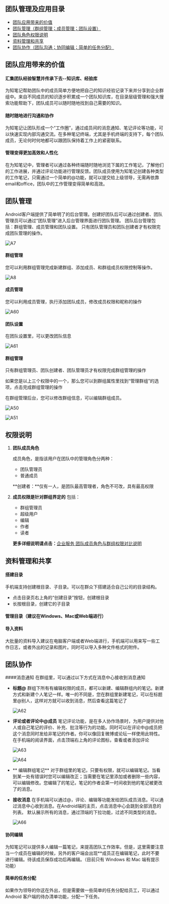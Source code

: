 ## 团队管理及应用目录
+ <a href="#value" >团队应用带来的价值</a>
+ <a href="#manage">团队管理（群组管理；成员管理；团队设置）</a>
+ <a href="#role">团队角色权限说明</a>
+ <a href="#share">资料管理和共享</a>
+ <a href="#team">团队协作（团队沟通；协同编辑；简单的任务分配）</a>

## <a name="value">团队应用带来的价值</a>
#### 汇集团队经验智慧并传承下去--知识库、经验库
为知笔记帮助团队中的成员简单方便地把自己的知识经验记录下来并分享到企业群组中。来自不同成员的知识逐步积累成一个团队知识库，在目录层级管理和强大搜索功能帮助下，团队成员可以随时随地找到自己需要的知识。
#### 随时随地进行沟通和协作</a>
为知笔记让团队形成一个“工作圈”，通过成员间的消息通知、笔记评论等功能，可以快速实现内部沟通交流。在多种笔记终端，尤其是手机终端的支持下，每个团队成员，无论何时何地都可以跟团队保持着工作上的紧密联系。
#### 管理变得更加高效和人性化
在为知笔记中，管理者可以通过各种终端随时随地浏览下属的工作笔记，了解他们的工作进展，并通过评论功能进行管理反馈。团队成员使用为知笔记创建各种类型的工作笔记，只需通过一个简单的@功能，就可以提交给上级领导，无需再依靠email和office，团队中的工作管理变得简单和高效。

## <a name="manage">团队管理</a>
Android客户端提供了简单明了的后台管理。创建好团队后可以通过创建者、团队管理员可以通过“团队管理”进入后台管理界面进行团队管理。
团队后台管理包括：群组管理、成员管理和团队设置。
只有团队管理员和团队创建者才有权限完成团队管理的操作。

![A7](img/A7.jpg)

#### 群组管理
您可以利用群组管理完成新建群组、添加成员、和群组成员权限控制等操作。

![A8](img/A8.jpg)
#### 成员管理
您可以利用成员管理，执行添加团队成员，修改成员权限和昵称的操作

![A60](img/A60.jpg)
#### 团队设置
在团队设置里，可以更改团队信息

![A61](img/A61.jpg)

#### 群组管理

只有群组管理员、团队创建者、团队管理员才有权限完成群组管理的操作

如果您是以上三个权限中的一个，那么您可以到群组属性里找到“管理群组”的选项，点击完成群组管理的操作

在群组管理后台，您可以修改群组信息，可以编辑群组成员。

![A50](img/A50.jpg)

![A51](img/A51.jpg)


## <a name="role">权限说明</a>

1. **团队成员角色**

    成员角色，是指该用户在团队中的管理角色分两种：
    + 团队管理员
    + 普通成员

    **创建者：**仅有一人，是团队最高管理者，角色不可改，具有最高权限

1. **成员权限是针对群组界定的**
    包括：
    + 群组管理员
    + 超级用户
    + 编辑
    + 作者
    + 读者

    **更多详细说明请点击：**[企业服务 团队成员角色与群组权限对比说明](http://blog.wiz.cn/team-role-auth.html)

## <a name="share">资料管理和共享</a>
#### 搭建目录
手机端支持创建根目录、子目录。可以在群众下搭建适合自己公司的目录结构。
+ 点击目录页右上角的“创建目录”按钮，创建根目录
+ 长按根目录，创建它的子目录


#### 管理目录（建议在Windows、Mac或Web端进行）

#### 导入资料
大批量的资料导入建议在电脑客户端或者Web端进行，手机端可以用来写一些工作日志，或者外出的记录和图片。同时可以导入多种文件格式的附件。

## <a name="team">团队协作 </a>

####消息通知
在群组里，可以通过以下方式在消息中心接收到消息通知
+ **标题@**
    群组下所有有编辑权限的成员，都可以新建、编辑群组内的笔记。新建方式和新建个人笔记一样。唯一的不同是，您在群组里新建笔记，可以在标题里@别人，这样对方就可以收到消息，然后查看这篇笔记了

    ![A62](img/A62.png)

+ **评论或者评论中@成员**
    笔记评论功能，是在多人协作场景时，为用户提供对他人或自己笔记的评价、补充、批注等行为的功能。同时可以在评论中@成员把这个消息同时发给非笔记的作者。你可以像回复微博或论坛一样使用此特性。
    在手机端的阅读界面，点击顶端右上角的评论图标，查看或者添加评论

    ![A63](img/A63.png)

    ![A64](img/A64.png)

+ ** 编辑群组笔记**
    对于群组里的笔记，只要有权限，就可以编辑笔记。当看到某一处有错误时您可以编辑改正；当需要在笔记里添加或者删除一些内容，可以编辑修改。您编辑了的笔记，笔记的作者会第一时间收到他的笔记被更改了的消息。

+ **接收消息**
    在手机端可以通过@，评论、编辑等功能发给团队成员消息。可以通过消息中心收到消息。在Android端的主页，点击消息中心会跳到全部消息的列表。
    默认展示所有的消息，通过顶端的下拉功能，过滤不同类型的消息。

    ![A66](img/A66.png)

#### 协同编辑
为知笔记可以提供多人编辑一篇笔记，来提高团队工作效率。但是，这里需要注意当一个成员在编辑的时候，另外的客户端会出现**成员正在编辑笔记，此时不要进行编辑。待该成员保存成功后再编辑。（目前只有 Windows 和 Mac 端有提示功能）

#### 简单的任务分配
如果作为领导的你这在外出，但是需要做一些简单的任务分配给员工，可以通过 Android 客户端的待办清单功能，分配一下任务。
